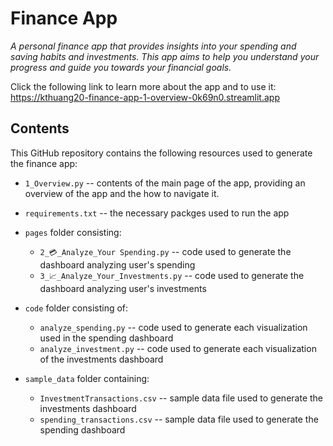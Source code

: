 # Finance App

*A personal finance app that provides insights into your spending and saving habits and 
investments. This app aims to help you understand your progress and guide you towards your financial goals.*

Click the following link to learn more about the app and to use it: https://kthuang20-finance-app-1-overview-0k69n0.streamlit.app

## Contents
This GitHub repository contains the following resources used to generate the finance app:
* `1_Overview.py` -- contents of the main page of the app, providing an overview of the app and the how to navigate it.
* `requirements.txt` -- the necessary packges used to run the app
* `pages` folder consisting:
	* `2_💳_Analyze_Your Spending.py` -- code used to generate the dashboard analyzing user's spending
	* `3_📈_Analyze_Your_Investments.py` -- code used to generate the dashboard analyzing user's investments

* `code` folder consisting of:
	* `analyze_spending.py` -- code used to generate each visualization used in the spending dashboard
	* `analyze_investment.py` -- code used to generate each visualization of the investments dashboard
* `sample_data` folder containing:
	* `InvestmentTransactions.csv` -- sample data file used to generate the investments dashboard
	* `spending_transactions.csv` -- sample data file used to generate the spending dashboard
